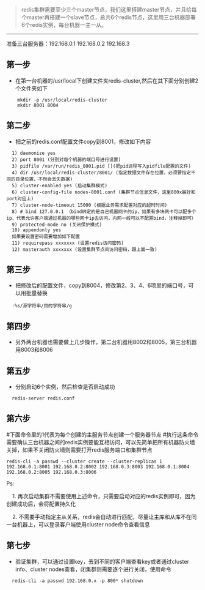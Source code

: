 > redis集群需要至少三个master节点，我们这里搭建master节点，并且给每个master再搭建一个slave节点，总共6个redis节点，这里用三台机器部署6个redis实例，每台机器一主一从。

---

准备三台服务器：192.168.0.1 192.168.0.2 192.168.3

## 第一步

- 在第一台机器的/usr/local下创建文件夹redis-cluster,然后在其下面分别创建2个文件夹如下
  
```
    mkdir -p /usr/local/redis-cluster
    mkdir 8001 8004
  ```

## 第二步

- 把之前的redis.conf配置文件copy到8001，修改如下内容
  
```
  1) daemonize yes
  2) port 8001 (分别对每个机器的端口号进行设置)
  3) pidfile /var/run/redis_8001.pid [](把pid进程写入pidfile配置的文件)
  4) dir /usr/local/redis-cluster/8001/ (指定数据文件存在位置，必须要指定不同的目录位置，不然会丢失数据)
  5) cluster-enabled yes (启动集群模式)
  6) cluster-config-file nodes-8001.conf (集群节点信息文件，这里800x最好和port对应上)
  7) cluster-node-timeout 15000 (根据业务需求配置对应的超时时间)
  8) # bind 127.0.0.1 （bind绑定的是自己机器网卡的ip，如果有多块网卡可以配多个ip，代表允许客户端通过机器的哪些网卡ip去访问，内网一般可以不配置bind，注释掉即可）
  9) protected-mode no (关闭保护模式)
  10) appendonly yes
  如果要设置密码需要增加如下配置
  11) requirepass xxxxxxx (设置redis访问密码)
  12) masterauth xxxxxxx (设置集群节点间访问密码，跟上面一致)
  ```

## 第三步

- 把修改后的配置文件，copy到8004，修改第2、3、4、6项里的端口号，可以用批量替换
  
```
  :%s/源字符串/目的字符串/g
  ```
  
  ## 第四步
  
  - 另外两台机器也需要做上几步操作，第二台机器用8002和8005，第三台机器用8003和8006

## 第五步

- 分别启动6个实例，然后检查是否启动成功
  
```
  redis-server redis.conf
  ```

## 第六步

   #下面命令里的1代表为每个创建的主服务节点创建一个服务器节点
   #执行这条命令需要确认三台机器之间的redis实例要能互相访问，可以先简单把所有机器防火墙关掉，如果不关闭防火墙则需要打开redis服务端口和集群节点

```
redis‐cli ‐a passwd ‐‐cluster create ‐‐cluster‐replicas 1 192.168.0.1:8001 192.168.0.2:8002 192.168.0.3:8003 192.168.0.1:8004 192.168.0.2:8005 192.168.0.3:8006
```

Ps:

    1. 再次启动集群不需要使用上述命令，只需要启动对应的redis实例即可，因为创建成功后，会将配置持久化

    2. 不需要手动指定主从关系，redis会自动进行匹配，尽量让主库和从库不在同一台机器上，可以登录客户端使用cluster node命令查看信息

## 第七步

- 验证集群，可以通过设置key，去到不同的客户端查看key或者通过cluster info、cluster nodes查看，闭集群则需要逐个进行关闭，使用命令
  
```
  redis‐cli ‐a passwd 192.168.0.x ‐p 800* shutdown
  ```
